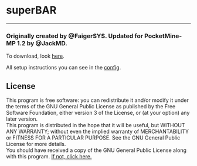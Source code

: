 # superBAR
***

###  Originally created by @FaigerSYS. Updated for PocketMine-MP 1.2 by @JackMD.

To download, look [here](https://github.com/JackMD/superBAR/releases).

All setup instructions you can see in the [config](https://github.com/JackMD/superBAR/blob/master/resources/config.yml).

## License
This program is free software: you can redistribute it and/or modify it under the terms of the GNU General Public License as published by the Free Software Foundation, either version 3 of the License, or (at your option) any later version.  
This program is distributed in the hope that it will be useful, but WITHOUT ANY WARRANTY; without even the implied warranty of MERCHANTABILITY or FITNESS FOR A PARTICULAR PURPOSE. See the GNU General Public License for more details.  
You should have received a copy of the GNU General Public License along with this program. [If not, click here.](http://www.gnu.org/licenses/)
